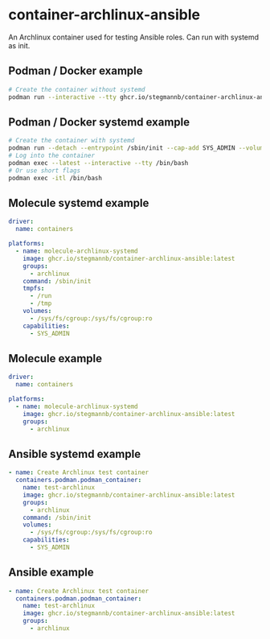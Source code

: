 # container-archlinux-ansible

An Archlinux container used for testing Ansible roles.
Can run with systemd as init.

## Podman / Docker example

```bash
# Create the container without systemd
podman run --interactive --tty ghcr.io/stegmannb/container-archlinux-ansible:latest
```

## Podman / Docker systemd example

```bash
# Create the container with systemd
podman run --detach --entrypoint /sbin/init --cap-add SYS_ADMIN --volume /sys/fs/cgroup:/sys/fs/cgroup:ro --systemd=true ghcr.io/stegmannb/container-archlinux-ansible:latest
# Log into the container
podman exec --latest --interactive --tty /bin/bash
# Or use short flags
podman exec -itl /bin/bash
```

## Molecule systemd example

```yaml
driver:
  name: containers

platforms:
  - name: molecule-archlinux-systemd
    image: ghcr.io/stegmannb/container-archlinux-ansible:latest
    groups:
      - archlinux
    command: /sbin/init
    tmpfs:
      - /run
      - /tmp
    volumes:
      - /sys/fs/cgroup:/sys/fs/cgroup:ro
    capabilities:
      - SYS_ADMIN
```

## Molecule example

```yaml
driver:
  name: containers

platforms:
  - name: molecule-archlinux-systemd
    image: ghcr.io/stegmannb/container-archlinux-ansible:latest
    groups:
      - archlinux
```

## Ansible systemd example

```yaml
- name: Create Archlinux test container
  containers.podman.podman_container:
    name: test-archlinux
    image: ghcr.io/stegmannb/container-archlinux-ansible:latest
    groups:
      - archlinux
    command: /sbin/init
    volumes:
      - /sys/fs/cgroup:/sys/fs/cgroup:ro
    capabilities:
      - SYS_ADMIN
```

## Ansible example

```yaml
- name: Create Archlinux test container
  containers.podman.podman_container:
    name: test-archlinux
    image: ghcr.io/stegmannb/container-archlinux-ansible:latest
    groups:
      - archlinux
```
